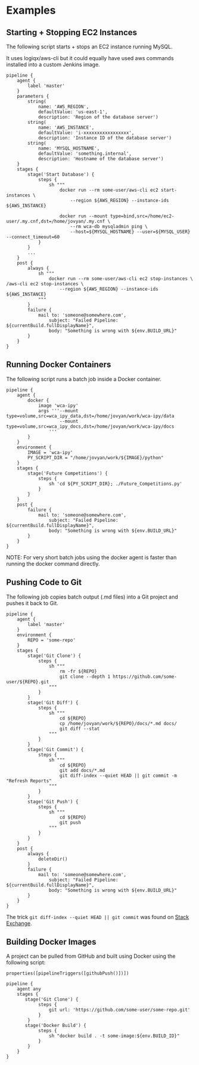 # Examples

## Starting + Stopping EC2 Instances

The following script starts + stops an EC2 instance running MySQL.

It uses logiqx/aws-cli but it could equally have used aws commands installed into a custom Jenkins image.

```
pipeline {
    agent {
        label 'master'
    }
    parameters {
        string(
            name: 'AWS_REGION',
            defaultValue: 'us-east-1',
            description: 'Region of the database server')
        string(
            name: 'AWS_INSTANCE',
            defaultValue: 'i-xxxxxxxxxxxxxxxxx',
            description: 'Instance ID of the database server')
        string(
            name: 'MYSQL_HOSTNAME',
            defaultValue: 'something.internal',
            description: 'Hostname of the database server')
    }
    stages {
        stage('Start Database') {
            steps {
                sh """
                    docker run --rm some-user/aws-cli ec2 start-instances \
                        --region ${AWS_REGION} --instance-ids ${AWS_INSTANCE}

                    docker run --mount type=bind,src=/home/ec2-user/.my.cnf,dst=/home/jovyan/.my.cnf \
                        --rm wca-db mysqladmin ping \
                        --host=${MYSQL_HOSTNAME} --user=${MYSQL_USER} --connect_timeout=60
            }
        }
        ...
    }
    post {
        always {
            sh """
                docker run --rm some-user/aws-cli ec2 stop-instances \
/aws-cli ec2 stop-instances \
                    --region ${AWS_REGION} --instance-ids ${AWS_INSTANCE}
            """
        }
        failure {
            mail to: 'someone@somewhere.com',
                subject: "Failed Pipeline: ${currentBuild.fullDisplayName}",
                body: "Something is wrong with ${env.BUILD_URL}"
        }
    }
}
```



## Running Docker Containers

The following script runs a batch job inside a Docker container.

```
pipeline {
    agent {
        docker {
            image 'wca-ipy'
            args '''--mount type=volume,src=wca_ipy_data,dst=/home/jovyan/work/wca-ipy/data
                    --mount type=volume,src=wca_ipy_docs,dst=/home/jovyan/work/wca-ipy/docs
                '''
        }
    }
    environment {
        IMAGE = 'wca-ipy'
        PY_SCRIPT_DIR = "/home/jovyan/work/${IMAGE}/python"
    }
    stages {
        stage('Future Competitions') {
            steps {
                sh 'cd ${PY_SCRIPT_DIR}; ./Future_Competitions.py'
            }
        }
    }
    post {
        failure {
            mail to: 'someone@somewhere.com',
                subject: "Failed Pipeline: ${currentBuild.fullDisplayName}",
                body: "Something is wrong with ${env.BUILD_URL}"
        }
    }
}
```

NOTE: For very short batch jobs using the docker agent is faster than running the docker command directly.



## Pushing Code to Git

The following job copies batch output (.md files) into a Git project and pushes it back to Git.

```
pipeline {
    agent {
        label 'master'
    }
    environment {
        REPO = 'some-repo'
    }
    stages {
        stage('Git Clone') {
            steps {
                sh """
                    rm -fr ${REPO}
                    git clone --depth 1 https://github.com/some-user/${REPO}.git
                """
            }
        }
        stage('Git Diff') {
            steps {
                sh """
                    cd ${REPO}
                    cp /home/jovyan/work/${REPO}/docs/*.md docs/
                    git diff --stat
                """
            }
        }
        stage('Git Commit') {
            steps {
                sh """
                    cd ${REPO}
                    git add docs/*.md
                    git diff-index --quiet HEAD || git commit -m "Refresh Reports"
                """
            }
        }
        stage('Git Push') {
            steps {
                sh """
                    cd ${REPO}
                    git push
                """
            }
        }
    }
    post {
        always {
            deleteDir()
        }
        failure {
            mail to: 'someone@somewhere.com',
                subject: "Failed Pipeline: ${currentBuild.fullDisplayName}",
                body: "Something is wrong with ${env.BUILD_URL}"
        }
    }
}
```

The trick `git diff-index --quiet HEAD || git commit` was found on [Stack Exchange](https://devops.stackexchange.com/questions/1325/jenkins-shows-the-job-as-failed-if-there-is-nothing-to-commit-to-gitlab).



## Building Docker Images

A project can be pulled from GitHub and built using Docker using the following script:

```
properties([pipelineTriggers([githubPush()])])

pipeline {
    agent any
    stages {
       stage('Git Clone') {
            steps {
                git url: 'https://github.com/some-user/some-repo.git'
            }
        }
       stage('Docker Build') {
            steps {
                sh "docker build . -t some-image:${env.BUILD_ID}"
            }
        }
    }
}
```


